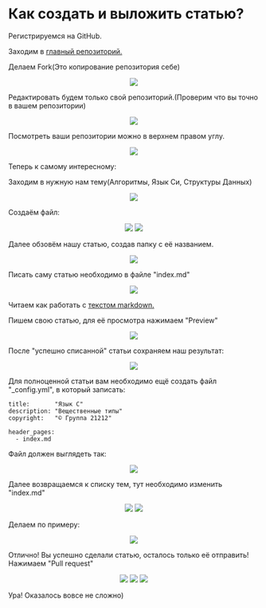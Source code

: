 # Как создать и выложить статью?
Регистрируемся на GitHub.

Заходим в [главный репозиторий.](https://github.com/lupusomniator/21212-theory)

Делаем Fork(Это копирование репозитория себе)
<p align="center">
<img src="images/tut1.png ">
</p>

Редактировать будем только свой репозиторий.(Проверим что вы точно в вашем репозитории)
<p align="center">
<img src="images/tut3.png ">
</p>

Посмотреть ваши репозитории можно в верхнем правом углу.
<p align="center">
<img src="images/tut2.png ">
</p>

Теперь к самому интересному:

Заходим в нужную нам тему(Алгоритмы, Язык Си, Структуры Данных)
<p align="center">
<img src="images/tut4.png ">
</p>

Создаём файл:
<p align="center">
<img src="images/tut5.png ">
<img src="images/tut6.png ">
</p>

Далее обзовём нашу статью, создав папку с её названием.
<p align="center">
<img src="images/tut7.png ">
</p>

Писать саму статью необходимо в файле "index.md"
<p align="center">
<img src="images/tut8.png ">
</p>

Читаем как работать с [текстом markdown.](https://github.com/GnuriaN/format-README)

Пишем свою статью, для её просмотра нажимаем "Preview"
<p align="center">
<img src="images/tut9.png ">
</p>

После "успешно списанной" статьи сохраняем наш результат:
<p align="center">
<img src="images/tut10.png ">
</p>

Для полноценной статьи вам необходимо ещё создать файл "_config.yml", в который записать:

``` 
title:       "Язык C"
description: "Вещественные типы"
copyright:   "© Группа 21212"

header_pages:
  - index.md
```

Файл должен выглядеть так:
<p align="center">
<img src="images/tut11.png ">
</p>

Далее возвращаемся к списку тем, тут необходимо изменить "index.md"
<p align="center">
<img src="images/tut12.png ">
<img src="images/tut13.png ">
</p>

Делаем по примеру:
<p align="center">
<img src="images/tut14.png ">
</p>

Отлично! Вы успешно сделали статью, осталось только её отправить! Нажимаем "Pull request"
<p align="center">
<img src="images/tut15.png ">
  <img src="images/tut16.png ">
  <img src="images/tut17.png ">
</p>

Ура! Оказалось вовсе не сложно)
